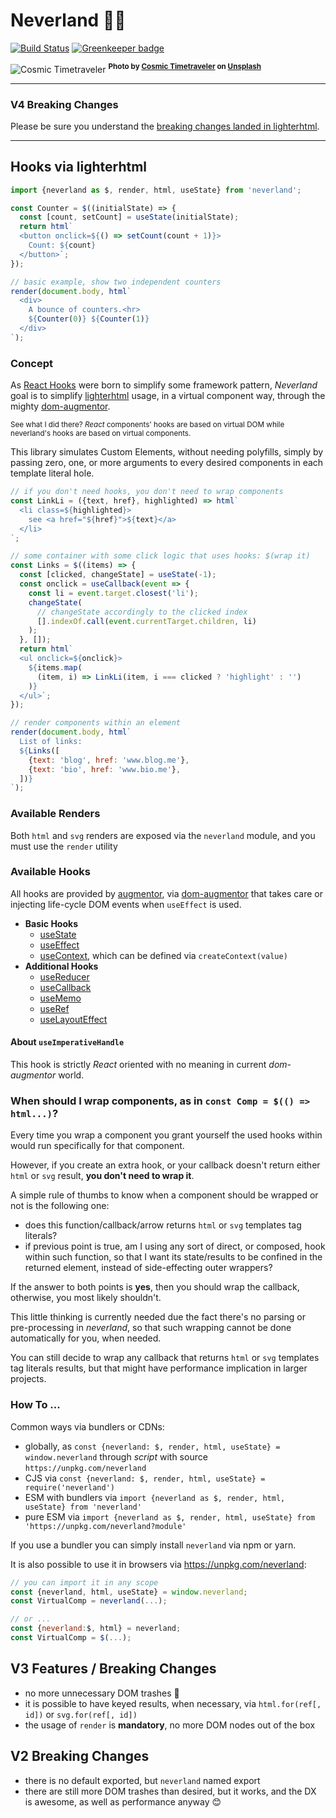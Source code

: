 # Neverland 🌈🦄

[![Build Status](https://travis-ci.com/WebReflection/neverland.svg?branch=master)](https://travis-ci.com/WebReflection/neverland) [![Greenkeeper badge](https://badges.greenkeeper.io/WebReflection/neverland.svg)](https://greenkeeper.io/)

![Cosmic Timetraveler](img/cosmic-timetraveler-unsplash-1080.jpg)
<sup>**Photo by [Cosmic Timetraveler](https://unsplash.com/photos/1rmtbFGjIBs?utm_source=unsplash&utm_medium=referral&utm_content=creditCopyText) on [Unsplash](https://unsplash.com/search/photos/island?utm_source=unsplash&utm_medium=referral&utm_content=creditCopyText)**</sup>

- - -

### V4 Breaking Changes

Please be sure you understand the [breaking changes landed in lighterhtml](https://github.com/WebReflection/lighterhtml#v4-breaking-changes).

- - -

## Hooks via lighterhtml

```js
import {neverland as $, render, html, useState} from 'neverland';

const Counter = $((initialState) => {
  const [count, setCount] = useState(initialState);
  return html`
  <button onclick=${() => setCount(count + 1)}>
    Count: ${count}
  </button>`;
});

// basic example, show two independent counters
render(document.body, html`
  <div>
    A bounce of counters.<hr>
    ${Counter(0)} ${Counter(1)}
  </div>
`);
```


### Concept

As [React Hooks](https://reactjs.org/docs/hooks-intro.html) were born to simplify some framework pattern, _Neverland_ goal is to simplify [lighterhtml](https://github.com/WebReflection/lighterhtml) usage, in a virtual component way, through the mighty [dom-augmentor](https://github.com/WebReflection/dom-augmentor).

<sup>See what I did there? _React_ components' hooks are based on virtual DOM while neverland's hooks are based on virtual components.</sup>

This library simulates Custom Elements, without needing polyfills, simply by passing zero, one, or more arguments to every desired components in each template literal hole.

```js
// if you don't need hooks, you don't need to wrap components
const LinkLi = ({text, href}, highlighted) => html`
  <li class=${highlighted}>
    see <a href="${href}">${text}</a>
  </li>
`;

// some container with some click logic that uses hooks: $(wrap it)
const Links = $((items) => {
  const [clicked, changeState] = useState(-1);
  const onclick = useCallback(event => {
    const li = event.target.closest('li');
    changeState(
      // changeState accordingly to the clicked index
      [].indexOf.call(event.currentTarget.children, li)
    );
  }, []);
  return html`
  <ul onclick=${onclick}>
    ${items.map(
      (item, i) => LinkLi(item, i === clicked ? 'highlight' : '')
    )}
  </ul>`;
});

// render components within an element
render(document.body, html`
  List of links:
  ${Links([
    {text: 'blog', href: 'www.blog.me'},
    {text: 'bio', href: 'www.bio.me'},
  ])}
`);
```


### Available Renders

Both `html` and `svg` renders are exposed via the `neverland` module, and you must use the `render` utility



### Available Hooks

All hooks are provided by [augmentor](https://github.com/WebReflection/augmentor#available-hooks), via [dom-augmentor](https://github.com/WebReflection/dom-augmentor) that takes care or injecting life-cycle DOM events when `useEffect` is used.

  * **Basic Hooks**
    * [useState](https://reactjs.org/docs/hooks-reference.html#usestate)
    * [useEffect](https://reactjs.org/docs/hooks-reference.html#useeffect)
    * [useContext](https://reactjs.org/docs/hooks-reference.html#usecontext), which can be defined via `createContext(value)`
  * **Additional Hooks**
    * [useReducer](https://reactjs.org/docs/hooks-reference.html#usereducer)
    * [useCallback](https://reactjs.org/docs/hooks-reference.html#usecallback)
    * [useMemo](https://reactjs.org/docs/hooks-reference.html#usememo)
    * [useRef](https://reactjs.org/docs/hooks-reference.html#useref)
    * [useLayoutEffect](https://reactjs.org/docs/hooks-reference.html#uselayouteffect)



#### About `useImperativeHandle`

This hook is strictly _React_ oriented with no meaning in current _dom-augmentor_ world.



### When should I wrap components, as in `const Comp = $(() => html...)`?

Every time you wrap a component you grant yourself the used hooks within would run specifically for that component.

However, if you create an extra hook, or your callback doesn't return either `html` or `svg` result, **you don't need to wrap it**.

A simple rule of thumbs to know when a component should be wrapped or not is the following one:

  * does this function/callback/arrow returns `html` or `svg` templates tag literals?
  * if previous point is true, am I using any sort of direct, or composed, hook within such function, so that I want its state/results to be confined in the returned element, instead of side-effecting outer wrappers?

If the answer to both points is **yes**, then you should wrap the callback, otherwise, you most likely shouldn't.

This little thinking is currently needed due the fact there's no parsing or pre-processing in _neverland_, so that such wrapping cannot be done automatically for you, when needed.

You can still decide to wrap any callback that returns `html` or `svg` templates tag literals results, but that might have performance implication in larger projects.



### How To ...

Common ways via bundlers or CDNs:

  * globally, as `const {neverland: $, render, html, useState} = window.neverland` through _script_ with source `https://unpkg.com/neverland`
  * CJS via `const {neverland: $, render, html, useState} = require('neverland')`
  * ESM with bundlers via `import {neverland as $, render, html, useState} from 'neverland'`
  * pure ESM via `import {neverland as $, render, html, useState} from 'https://unpkg.com/neverland?module'`

If you use a bundler you can simply install `neverland` via npm or yarn.

It is also possible to use it in browsers via https://unpkg.com/neverland:

```js
// you can import it in any scope
const {neverland, html, useState} = window.neverland;
const VirtualComp = neverland(...);

// or ...
const {neverland:$, html} = neverland;
const VirtualComp = $(...);
```


## V3 Features / Breaking Changes

  * no more unnecessary DOM trashes 🎉
  * it is possible to have keyed results, when necessary, via `html.for(ref[, id])` or `svg.for(ref[, id])`
  * the usage of `render` is **mandatory**, no more DOM nodes out of the box



## V2 Breaking Changes

  * there is no default exported, but `neverland` named export
  * there are still more DOM trashes than desired, but it works, and the DX is awesome, as well as performance anyway 😊
